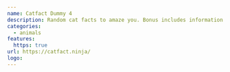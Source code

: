 ```yaml
---
name: Catfact Dummy 4
description: Random cat facts to amaze you. Bonus includes information about cat breeds.
categories:
  - animals
features:
  https: true
url: https://catfact.ninja/
logo:
---
```

